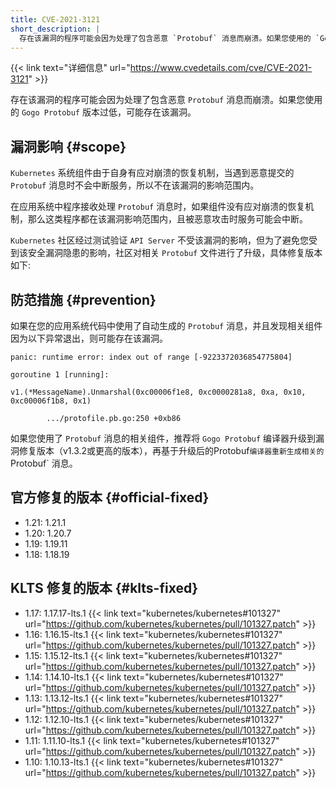 ```yaml
---
title: CVE-2021-3121
short_description: |
  存在该漏洞的程序可能会因为处理了包含恶意 `Protobuf` 消息而崩溃。如果您使用的 `Gogo Protobuf` 版本过低，可能存在该漏洞。
---
```


{{< link text="详细信息" url="https://www.cvedetails.com/cve/CVE-2021-3121" >}}

存在该漏洞的程序可能会因为处理了包含恶意 `Protobuf` 消息而崩溃。如果您使用的 `Gogo Protobuf` 版本过低，可能存在该漏洞。

## 漏洞影响 {#scope}

`Kubernetes` 系统组件由于自身有应对崩溃的恢复机制，当遇到恶意提交的 `Protobuf` 消息时不会中断服务，所以不在该漏洞的影响范围内。

在应用系统中程序接收处理 `Protobuf` 消息时，如果组件没有应对崩溃的恢复机制，那么这类程序都在该漏洞影响范围内，且被恶意攻击时服务可能会中断。

`Kubernetes` 社区经过测试验证 `API Server` 不受该漏洞的影响，但为了避免您受到该安全漏洞隐患的影响，社区对相关 `Protobuf` 文件进行了升级，具体修复版本如下: 

## 防范措施 {#prevention}

如果在您的应用系统代码中使用了自动生成的 `Protobuf` 消息，并且发现相关组件因为以下异常退出，则可能存在该漏洞。

```
panic: runtime error: index out of range [-9223372036854775804]

goroutine 1 [running]:

v1.(*MessageName).Unmarshal(0xc00006f1e8, 0xc0000281a8, 0xa, 0x10, 0xc00006f1b8, 0x1)

        .../protofile.pb.go:250 +0xb86
```

如果您使用了 `Protobuf` 消息的相关组件，推荐将 `Gogo Protobuf` 编译器升级到漏洞修复版本（v1.3.2或更高的版本），再基于升级后的Protobuf` 编译器重新生成相关的 `Protobuf` 消息。

## 官方修复的版本 {#official-fixed}

- 1.21: 1.21.1
- 1.20: 1.20.7
- 1.19: 1.19.11
- 1.18: 1.18.19

## KLTS 修复的版本 {#klts-fixed}

- 1.17: 1.17.17-lts.1 {{< link text="kubernetes/kubernetes#101327" url="https://github.com/kubernetes/kubernetes/pull/101327.patch" >}}
- 1.16: 1.16.15-lts.1 {{< link text="kubernetes/kubernetes#101327" url="https://github.com/kubernetes/kubernetes/pull/101327.patch" >}}
- 1.15: 1.15.12-lts.1 {{< link text="kubernetes/kubernetes#101327" url="https://github.com/kubernetes/kubernetes/pull/101327.patch" >}}
- 1.14: 1.14.10-lts.1 {{< link text="kubernetes/kubernetes#101327" url="https://github.com/kubernetes/kubernetes/pull/101327.patch" >}}
- 1.13: 1.13.12-lts.1 {{< link text="kubernetes/kubernetes#101327" url="https://github.com/kubernetes/kubernetes/pull/101327.patch" >}}
- 1.12: 1.12.10-lts.1 {{< link text="kubernetes/kubernetes#101327" url="https://github.com/kubernetes/kubernetes/pull/101327.patch" >}}
- 1.11: 1.11.10-lts.1 {{< link text="kubernetes/kubernetes#101327" url="https://github.com/kubernetes/kubernetes/pull/101327.patch" >}}
- 1.10: 1.10.13-lts.1 {{< link text="kubernetes/kubernetes#101327" url="https://github.com/kubernetes/kubernetes/pull/101327.patch" >}}
